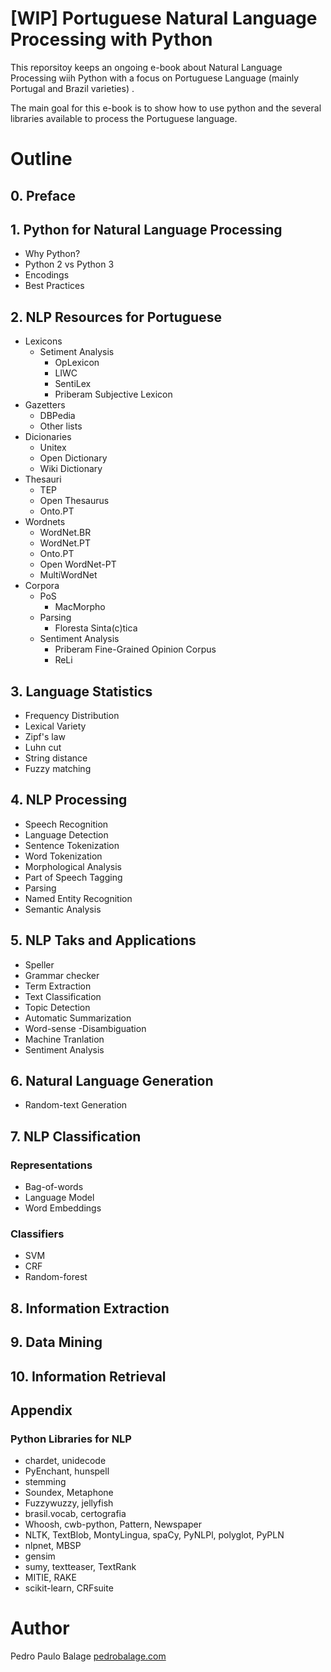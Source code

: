 # [WIP] Portuguese Natural Language Processing with Python

This reporsitoy keeps an ongoing e-book about Natural Language Processing wiih Python with a focus on Portuguese Language (mainly Portugal and Brazil varieties) .

The main goal for this e-book is to show how to use python and the several libraries available to process the Portuguese language.

# Outline

## 0. Preface

## 1. Python for Natural Language Processing
* Why Python?
* Python 2 vs Python 3
* Encodings
* Best Practices

## 2. NLP Resources for Portuguese
* Lexicons
    * Setiment Analysis
        * OpLexicon
        * LIWC
        * SentiLex
        * Priberam Subjective Lexicon
* Gazetters
    * DBPedia
    * Other lists
* Dicionaries
    * Unitex
    * Open Dictionary
    * Wiki Dictionary
* Thesauri
    * TEP
    * Open Thesaurus
    * Onto.PT
* Wordnets
    * WordNet.BR
    * WordNet.PT
    * Onto.PT
    * Open WordNet-PT
    * MultiWordNet
* Corpora
    * PoS
        * MacMorpho
    * Parsing
        * Floresta Sinta(c)tica
    * Sentiment Analysis
        * Priberam Fine-Grained Opinion Corpus
        * ReLi

## 3. Language Statistics
* Frequency Distribution
* Lexical Variety
* Zipf's law
* Luhn cut
* String distance
* Fuzzy matching

## 4. NLP Processing
* Speech Recognition
* Language Detection
* Sentence Tokenization
* Word Tokenization
* Morphological Analysis
* Part of Speech Tagging
* Parsing
* Named Entity Recognition
* Semantic Analysis


## 5. NLP Taks and Applications
* Speller
* Grammar checker
* Term Extraction
* Text Classification
* Topic Detection
* Automatic Summarization
* Word-sense -Disambiguation
* Machine Tranlation
* Sentiment Analysis

## 6. Natural Language Generation
* Random-text Generation

## 7. NLP Classification

### Representations
* Bag-of-words
* Language Model
* Word Embeddings

### Classifiers
* SVM
* CRF
* Random-forest

## 8. Information Extraction

## 9. Data Mining

## 10. Information Retrieval

## Appendix

### Python Libraries for NLP
* chardet, unidecode
* PyEnchant, hunspell
* stemming
* Soundex, Metaphone
* Fuzzywuzzy, jellyfish
* brasil.vocab, certografia
* Whoosh, cwb-python, Pattern, Newspaper
* NLTK, TextBlob, MontyLingua, spaCy, PyNLPl, polyglot, PyPLN
* nlpnet, MBSP
* gensim
* sumy, textteaser, TextRank
* MITIE, RAKE
* scikit-learn, CRFsuite


# Author
Pedro Paulo Balage
[pedrobalage.com](http://pedrobalage.com)
